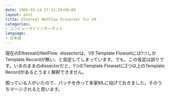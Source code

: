 ```yaml
---
date: 2006-03-14 17:12:15+00:00
layout: post
title: Ethereal NetFlow dissector for V9
categories:
- コンピュータとインターネット
language:
- 日本語
---
```


現在のEtherealのNetFlow  dissectorは、V9 Template Flowsetには1つしかTemplate Recordが無い、と仮定してしまっています。でも、この仮定は誤りです。いまのままのdissectorだと、1つのTemplate Flowsetに2つ以上のTemplate Recordがあるとうまく解釈できません。

困っている人がいたので、パッチを作って本家MLに投げておきました。そのうちマージされると思います。

